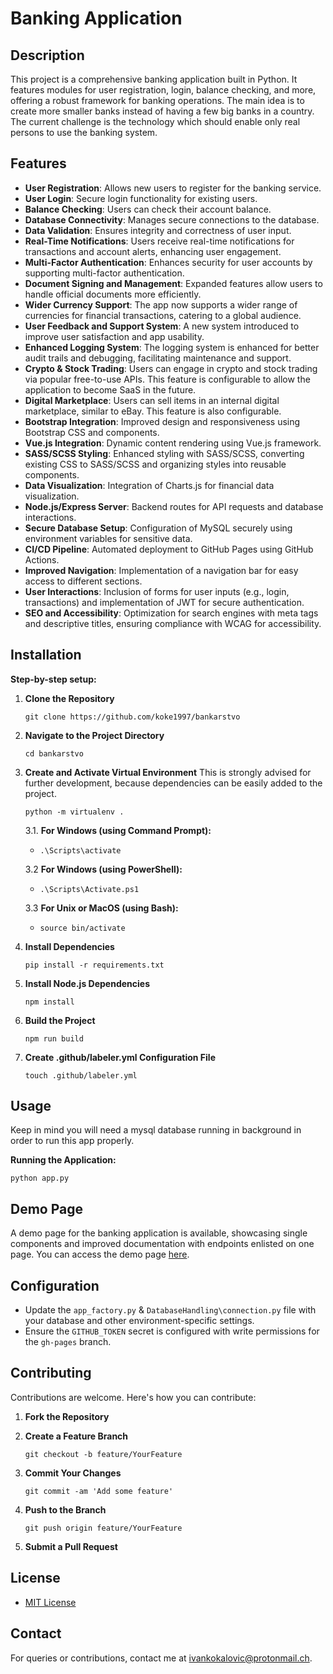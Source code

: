 # **Banking Application**

## **Description**

This project is a comprehensive banking application built in Python. It features modules for user registration, login, balance checking, and more, offering a robust framework for banking operations. The main idea is to create more smaller banks instead of having a few big banks in a country. The current challenge is the technology which should enable only real persons to use the banking system.

## **Features**

- **User Registration**: Allows new users to register for the banking service.
- **User Login**: Secure login functionality for existing users.
- **Balance Checking**: Users can check their account balance.
- **Database Connectivity**: Manages secure connections to the database.
- **Data Validation**: Ensures integrity and correctness of user input.
- **Real-Time Notifications**: Users receive real-time notifications for transactions and account alerts, enhancing user engagement.
- **Multi-Factor Authentication**: Enhances security for user accounts by supporting multi-factor authentication.
- **Document Signing and Management**: Expanded features allow users to handle official documents more efficiently.
- **Wider Currency Support**: The app now supports a wider range of currencies for financial transactions, catering to a global audience.
- **User Feedback and Support System**: A new system introduced to improve user satisfaction and app usability.
- **Enhanced Logging System**: The logging system is enhanced for better audit trails and debugging, facilitating maintenance and support.
- **Crypto & Stock Trading**: Users can engage in crypto and stock trading via popular free-to-use APIs. This feature is configurable to allow the application to become SaaS in the future.
- **Digital Marketplace**: Users can sell items in an internal digital marketplace, similar to eBay. This feature is also configurable.
- **Bootstrap Integration**: Improved design and responsiveness using Bootstrap CSS and components.
- **Vue.js Integration**: Dynamic content rendering using Vue.js framework.
- **SASS/SCSS Styling**: Enhanced styling with SASS/SCSS, converting existing CSS to SASS/SCSS and organizing styles into reusable components.
- **Data Visualization**: Integration of Charts.js for financial data visualization.
- **Node.js/Express Server**: Backend routes for API requests and database interactions.
- **Secure Database Setup**: Configuration of MySQL securely using environment variables for sensitive data.
- **CI/CD Pipeline**: Automated deployment to GitHub Pages using GitHub Actions.
- **Improved Navigation**: Implementation of a navigation bar for easy access to different sections.
- **User Interactions**: Inclusion of forms for user inputs (e.g., login, transactions) and implementation of JWT for secure authentication.
- **SEO and Accessibility**: Optimization for search engines with meta tags and descriptive titles, ensuring compliance with WCAG for accessibility.

## **Installation**

**Step-by-step setup:**

1. **Clone the Repository**
   <pre><code>git clone https://github.com/koke1997/bankarstvo</code></pre>

2. **Navigate to the Project Directory**
   <pre><code>cd bankarstvo</code></pre>
 
 3.  **Create and Activate Virtual Environment**
  This is strongly advised for further development, because dependencies can be easily added to the project.
	 <pre><code>python -m virtualenv . </code></pre>
	 
	 3.1. **For Windows (using Command Prompt):**
	  -  <pre><code>.\Scripts\activate</code></pre>
	  3.2 **For Windows (using PowerShell):**
	  -  <pre><code>.\Scripts\Activate.ps1</code></pre>
	  3.3 **For Unix or MacOS (using Bash):**
	  -  <pre><code>source bin/activate</code></pre> 
3. **Install Dependencies**
   <pre><code>pip install -r requirements.txt</code></pre>

4. **Install Node.js Dependencies**
   <pre><code>npm install</code></pre>

5. **Build the Project**
   <pre><code>npm run build</code></pre>

6. **Create .github/labeler.yml Configuration File**
   <pre><code>touch .github/labeler.yml</code></pre>

## **Usage**

Keep in mind you will need a mysql database running in background in order to run this app properly. 

**Running the Application:**
<pre><code>python app.py</code></pre>

## **Demo Page**

A demo page for the banking application is available, showcasing single components and improved documentation with endpoints enlisted on one page. You can access the demo page [here](https://koke1997.github.io/bankarstvo/).

## **Configuration**

- Update the `app_factory.py` & `DatabaseHandling\connection.py` file with your database and other environment-specific settings.
- Ensure the `GITHUB_TOKEN` secret is configured with write permissions for the `gh-pages` branch.

## **Contributing**

Contributions are welcome. Here's how you can contribute:

1. **Fork the Repository**
2. **Create a Feature Branch**
   <pre><code>git checkout -b feature/YourFeature</code></pre>

3. **Commit Your Changes**
   <pre><code>git commit -am 'Add some feature'</code></pre>

4. **Push to the Branch**
   <pre><code>git push origin feature/YourFeature</code></pre>

5. **Submit a Pull Request**

## **License**

- [MIT License](LICENSE)

## **Contact**

For queries or contributions, contact me at [ivankokalovic@protonmail.ch](mailto:ivankokalovic@protonmail.ch).

